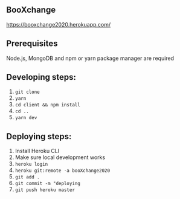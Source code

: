 ## BooXchange

https://booxchange2020.herokuapp.com/

## Prerequisites

Node.js, MongoDB and npm or yarn package manager are required

## Developing steps:

1. `git clone`
2. `yarn`
3. `cd client && npm install`
4. `cd ..`
5. `yarn dev`

## Deploying steps:

1. Install Heroku CLI
2. Make sure local development works
3. `heroku login`
4. `heroku git:remote -a booXchange2020`
5. `git add .`
6. `git commit -m "deploying`
7. `git push heroku master`
